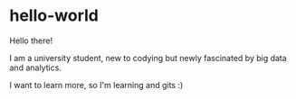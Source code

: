 hello-world
===========

Hello there!

I am a university student, new to codying but newly fascinated by big data and analytics. 

I want to learn more, so I'm learning and gits :)

